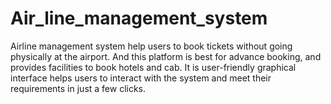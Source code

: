 # Air_line_management_system
 Airline management system help users to book tickets without going physically at the airport. And this platform is best for advance booking, and provides facilities to book hotels and cab. It is user-friendly graphical interface helps users to interact with the system and meet their requirements in just a few clicks.
